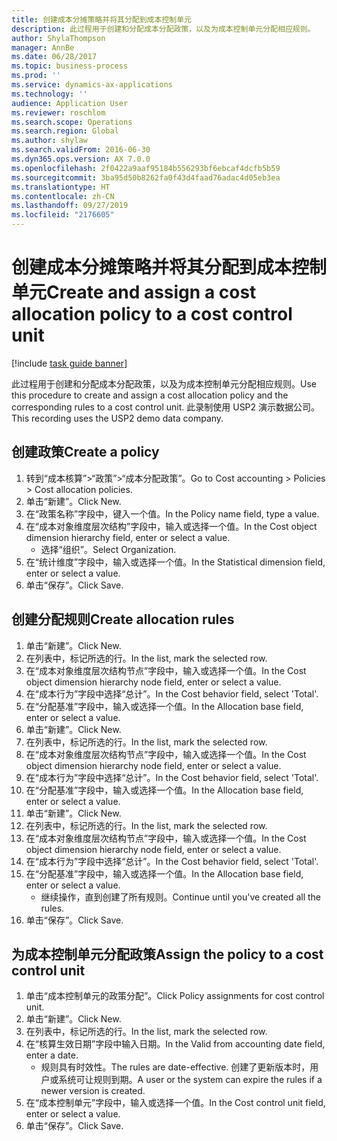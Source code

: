 ```yaml
---
title: 创建成本分摊策略并将其分配到成本控制单元
description: 此过程用于创建和分配成本分配政策，以及为成本控制单元分配相应规则。
author: ShylaThompson
manager: AnnBe
ms.date: 06/28/2017
ms.topic: business-process
ms.prod: ''
ms.service: dynamics-ax-applications
ms.technology: ''
audience: Application User
ms.reviewer: roschlom
ms.search.scope: Operations
ms.search.region: Global
ms.author: shylaw
ms.search.validFrom: 2016-06-30
ms.dyn365.ops.version: AX 7.0.0
ms.openlocfilehash: 2f0422a9aaf95184b556293bf6ebcaf4dcfb5b59
ms.sourcegitcommit: 3ba95d50b8262fa0f43d4faad76adac4d05eb3ea
ms.translationtype: HT
ms.contentlocale: zh-CN
ms.lasthandoff: 09/27/2019
ms.locfileid: "2176605"
---
```

# <a name="create-and-assign-a-cost-allocation-policy-to-a-cost-control-unit"></a><span data-ttu-id="99564-103">创建成本分摊策略并将其分配到成本控制单元</span><span class="sxs-lookup"><span data-stu-id="99564-103">Create and assign a cost allocation policy to a cost control unit</span></span>

[!include [task guide banner](../../includes/task-guide-banner.md)]

<span data-ttu-id="99564-104">此过程用于创建和分配成本分配政策，以及为成本控制单元分配相应规则。</span><span class="sxs-lookup"><span data-stu-id="99564-104">Use this procedure to create and assign a cost allocation policy and the corresponding rules to a cost control unit.</span></span> <span data-ttu-id="99564-105">此录制使用 USP2 演示数据公司。</span><span class="sxs-lookup"><span data-stu-id="99564-105">This recording uses the USP2 demo data company.</span></span>


## <a name="create-a-policy"></a><span data-ttu-id="99564-106">创建政策</span><span class="sxs-lookup"><span data-stu-id="99564-106">Create a policy</span></span>
1. <span data-ttu-id="99564-107">转到“成本核算”>“政策”>“成本分配政策”。</span><span class="sxs-lookup"><span data-stu-id="99564-107">Go to Cost accounting > Policies > Cost allocation policies.</span></span>
2. <span data-ttu-id="99564-108">单击“新建”。</span><span class="sxs-lookup"><span data-stu-id="99564-108">Click New.</span></span>
3. <span data-ttu-id="99564-109">在“政策名称”字段中，键入一个值。</span><span class="sxs-lookup"><span data-stu-id="99564-109">In the Policy name field, type a value.</span></span>
4. <span data-ttu-id="99564-110">在“成本对象维度层次结构”字段中，输入或选择一个值。</span><span class="sxs-lookup"><span data-stu-id="99564-110">In the Cost object dimension hierarchy field, enter or select a value.</span></span>
    * <span data-ttu-id="99564-111">选择“组织”。</span><span class="sxs-lookup"><span data-stu-id="99564-111">Select Organization.</span></span>  
5. <span data-ttu-id="99564-112">在“统计维度”字段中，输入或选择一个值。</span><span class="sxs-lookup"><span data-stu-id="99564-112">In the Statistical dimension field, enter or select a value.</span></span>
6. <span data-ttu-id="99564-113">单击“保存”。</span><span class="sxs-lookup"><span data-stu-id="99564-113">Click Save.</span></span>

## <a name="create-allocation-rules"></a><span data-ttu-id="99564-114">创建分配规则</span><span class="sxs-lookup"><span data-stu-id="99564-114">Create allocation rules</span></span>
1. <span data-ttu-id="99564-115">单击“新建”。</span><span class="sxs-lookup"><span data-stu-id="99564-115">Click New.</span></span>
2. <span data-ttu-id="99564-116">在列表中，标记所选的行。</span><span class="sxs-lookup"><span data-stu-id="99564-116">In the list, mark the selected row.</span></span>
3. <span data-ttu-id="99564-117">在“成本对象维度层次结构节点”字段中，输入或选择一个值。</span><span class="sxs-lookup"><span data-stu-id="99564-117">In the Cost object dimension hierarchy node field, enter or select a value.</span></span>
4. <span data-ttu-id="99564-118">在“成本行为”字段中选择“总计”。</span><span class="sxs-lookup"><span data-stu-id="99564-118">In the Cost behavior field, select 'Total'.</span></span>
5. <span data-ttu-id="99564-119">在“分配基准”字段中，输入或选择一个值。</span><span class="sxs-lookup"><span data-stu-id="99564-119">In the Allocation base field, enter or select a value.</span></span>
6. <span data-ttu-id="99564-120">单击“新建”。</span><span class="sxs-lookup"><span data-stu-id="99564-120">Click New.</span></span>
7. <span data-ttu-id="99564-121">在列表中，标记所选的行。</span><span class="sxs-lookup"><span data-stu-id="99564-121">In the list, mark the selected row.</span></span>
8. <span data-ttu-id="99564-122">在“成本对象维度层次结构节点”字段中，输入或选择一个值。</span><span class="sxs-lookup"><span data-stu-id="99564-122">In the Cost object dimension hierarchy node field, enter or select a value.</span></span>
9. <span data-ttu-id="99564-123">在“成本行为”字段中选择“总计”。</span><span class="sxs-lookup"><span data-stu-id="99564-123">In the Cost behavior field, select 'Total'.</span></span>
10. <span data-ttu-id="99564-124">在“分配基准”字段中，输入或选择一个值。</span><span class="sxs-lookup"><span data-stu-id="99564-124">In the Allocation base field, enter or select a value.</span></span>
11. <span data-ttu-id="99564-125">单击“新建”。</span><span class="sxs-lookup"><span data-stu-id="99564-125">Click New.</span></span>
12. <span data-ttu-id="99564-126">在列表中，标记所选的行。</span><span class="sxs-lookup"><span data-stu-id="99564-126">In the list, mark the selected row.</span></span>
13. <span data-ttu-id="99564-127">在“成本对象维度层次结构节点”字段中，输入或选择一个值。</span><span class="sxs-lookup"><span data-stu-id="99564-127">In the Cost object dimension hierarchy node field, enter or select a value.</span></span>
14. <span data-ttu-id="99564-128">在“成本行为”字段中选择“总计”。</span><span class="sxs-lookup"><span data-stu-id="99564-128">In the Cost behavior field, select 'Total'.</span></span>
15. <span data-ttu-id="99564-129">在“分配基准”字段中，输入或选择一个值。</span><span class="sxs-lookup"><span data-stu-id="99564-129">In the Allocation base field, enter or select a value.</span></span>
    * <span data-ttu-id="99564-130">继续操作，直到创建了所有规则。</span><span class="sxs-lookup"><span data-stu-id="99564-130">Continue until you've created all the rules.</span></span>  
16. <span data-ttu-id="99564-131">单击“保存”。</span><span class="sxs-lookup"><span data-stu-id="99564-131">Click Save.</span></span>

## <a name="assign-the-policy-to-a-cost-control-unit"></a><span data-ttu-id="99564-132">为成本控制单元分配政策</span><span class="sxs-lookup"><span data-stu-id="99564-132">Assign the policy to a cost control unit</span></span>
1. <span data-ttu-id="99564-133">单击“成本控制单元的政策分配”。</span><span class="sxs-lookup"><span data-stu-id="99564-133">Click Policy assignments for cost control unit.</span></span>
2. <span data-ttu-id="99564-134">单击“新建”。</span><span class="sxs-lookup"><span data-stu-id="99564-134">Click New.</span></span>
3. <span data-ttu-id="99564-135">在列表中，标记所选的行。</span><span class="sxs-lookup"><span data-stu-id="99564-135">In the list, mark the selected row.</span></span>
4. <span data-ttu-id="99564-136">在“核算生效日期”字段中输入日期。</span><span class="sxs-lookup"><span data-stu-id="99564-136">In the Valid from accounting date field, enter a date.</span></span>
    * <span data-ttu-id="99564-137">规则具有时效性。</span><span class="sxs-lookup"><span data-stu-id="99564-137">The rules are date-effective.</span></span> <span data-ttu-id="99564-138">创建了更新版本时，用户或系统可让规则到期。</span><span class="sxs-lookup"><span data-stu-id="99564-138">A user or the system can expire the rules if a newer version is created.</span></span>  
5. <span data-ttu-id="99564-139">在“成本控制单元”字段中，输入或选择一个值。</span><span class="sxs-lookup"><span data-stu-id="99564-139">In the Cost control unit field, enter or select a value.</span></span>
6. <span data-ttu-id="99564-140">单击“保存”。</span><span class="sxs-lookup"><span data-stu-id="99564-140">Click Save.</span></span>

